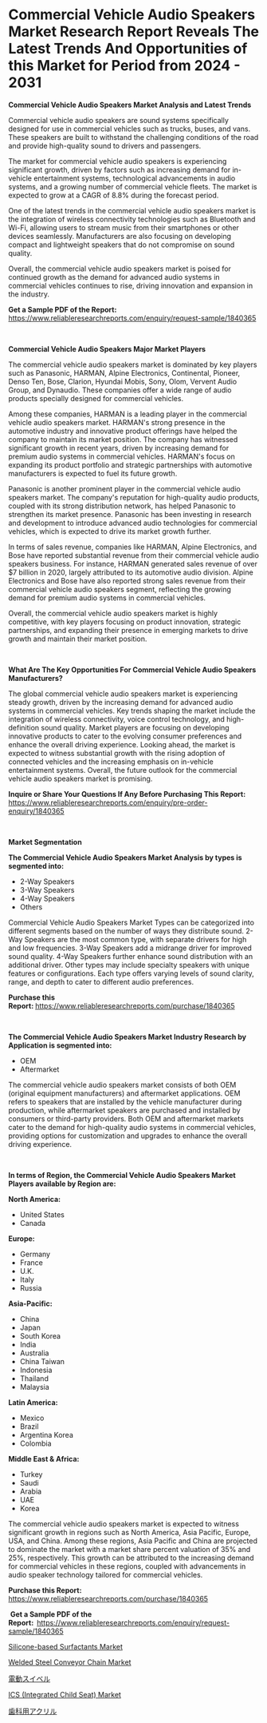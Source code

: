 <p><h1>Commercial Vehicle Audio Speakers Market Research Report Reveals The Latest Trends And Opportunities of this Market for Period from 2024 - 2031</h1></p><p><strong>Commercial Vehicle Audio Speakers Market Analysis and Latest Trends</strong></p>
<p><p>Commercial vehicle audio speakers are sound systems specifically designed for use in commercial vehicles such as trucks, buses, and vans. These speakers are built to withstand the challenging conditions of the road and provide high-quality sound to drivers and passengers.</p><p>The market for commercial vehicle audio speakers is experiencing significant growth, driven by factors such as increasing demand for in-vehicle entertainment systems, technological advancements in audio systems, and a growing number of commercial vehicle fleets. The market is expected to grow at a CAGR of 8.8% during the forecast period.</p><p>One of the latest trends in the commercial vehicle audio speakers market is the integration of wireless connectivity technologies such as Bluetooth and Wi-Fi, allowing users to stream music from their smartphones or other devices seamlessly. Manufacturers are also focusing on developing compact and lightweight speakers that do not compromise on sound quality.</p><p>Overall, the commercial vehicle audio speakers market is poised for continued growth as the demand for advanced audio systems in commercial vehicles continues to rise, driving innovation and expansion in the industry.</p></p>
<p><strong>Get a Sample PDF of the Report:&nbsp;</strong> <a href="https://www.reliableresearchreports.com/enquiry/request-sample/1840365">https://www.reliableresearchreports.com/enquiry/request-sample/1840365</a></p>
<p>&nbsp;</p>
<p><strong>Commercial Vehicle Audio Speakers Major Market Players</strong></p>
<p><p>The commercial vehicle audio speakers market is dominated by key players such as Panasonic, HARMAN, Alpine Electronics, Continental, Pioneer, Denso Ten, Bose, Clarion, Hyundai Mobis, Sony, Olom, Vervent Audio Group, and Dynaudio. These companies offer a wide range of audio products specially designed for commercial vehicles.</p><p>Among these companies, HARMAN is a leading player in the commercial vehicle audio speakers market. HARMAN's strong presence in the automotive industry and innovative product offerings have helped the company to maintain its market position. The company has witnessed significant growth in recent years, driven by increasing demand for premium audio systems in commercial vehicles. HARMAN's focus on expanding its product portfolio and strategic partnerships with automotive manufacturers is expected to fuel its future growth.</p><p>Panasonic is another prominent player in the commercial vehicle audio speakers market. The company's reputation for high-quality audio products, coupled with its strong distribution network, has helped Panasonic to strengthen its market presence. Panasonic has been investing in research and development to introduce advanced audio technologies for commercial vehicles, which is expected to drive its market growth further.</p><p>In terms of sales revenue, companies like HARMAN, Alpine Electronics, and Bose have reported substantial revenue from their commercial vehicle audio speakers business. For instance, HARMAN generated sales revenue of over $7 billion in 2020, largely attributed to its automotive audio division. Alpine Electronics and Bose have also reported strong sales revenue from their commercial vehicle audio speakers segment, reflecting the growing demand for premium audio systems in commercial vehicles.</p><p>Overall, the commercial vehicle audio speakers market is highly competitive, with key players focusing on product innovation, strategic partnerships, and expanding their presence in emerging markets to drive growth and maintain their market position.</p></p>
<p>&nbsp;</p>
<p><strong>What Are The Key Opportunities For Commercial Vehicle Audio Speakers Manufacturers?</strong></p>
<p><p>The global commercial vehicle audio speakers market is experiencing steady growth, driven by the increasing demand for advanced audio systems in commercial vehicles. Key trends shaping the market include the integration of wireless connectivity, voice control technology, and high-definition sound quality. Market players are focusing on developing innovative products to cater to the evolving consumer preferences and enhance the overall driving experience. Looking ahead, the market is expected to witness substantial growth with the rising adoption of connected vehicles and the increasing emphasis on in-vehicle entertainment systems. Overall, the future outlook for the commercial vehicle audio speakers market is promising.</p></p>
<p><strong>Inquire or Share Your Questions If Any Before Purchasing This Report:</strong> <a href="https://www.reliableresearchreports.com/enquiry/pre-order-enquiry/1840365">https://www.reliableresearchreports.com/enquiry/pre-order-enquiry/1840365</a></p>
<p>&nbsp;</p>
<p><strong>Market Segmentation</strong></p>
<p><strong>The Commercial Vehicle Audio Speakers Market Analysis by types is segmented into:</strong></p>
<p><ul><li>2-Way Speakers</li><li>3-Way Speakers</li><li>4-Way Speakers</li><li>Others</li></ul></p>
<p><p>Commercial Vehicle Audio Speakers Market Types can be categorized into different segments based on the number of ways they distribute sound. 2-Way Speakers are the most common type, with separate drivers for high and low frequencies. 3-Way Speakers add a midrange driver for improved sound quality. 4-Way Speakers further enhance sound distribution with an additional driver. Other types may include specialty speakers with unique features or configurations. Each type offers varying levels of sound clarity, range, and depth to cater to different audio preferences.</p></p>
<p><strong>Purchase this Report:&nbsp;</strong><a href="https://www.reliableresearchreports.com/purchase/1840365">https://www.reliableresearchreports.com/purchase/1840365</a></p>
<p>&nbsp;</p>
<p><strong>The Commercial Vehicle Audio Speakers Market Industry Research by Application is segmented into:</strong></p>
<p><ul><li>OEM</li><li>Aftermarket</li></ul></p>
<p><p>The commercial vehicle audio speakers market consists of both OEM (original equipment manufacturers) and aftermarket applications. OEM refers to speakers that are installed by the vehicle manufacturer during production, while aftermarket speakers are purchased and installed by consumers or third-party providers. Both OEM and aftermarket markets cater to the demand for high-quality audio systems in commercial vehicles, providing options for customization and upgrades to enhance the overall driving experience.</p></p>
<p>&nbsp;</p>
<p><strong>In terms of Region, the Commercial Vehicle Audio Speakers Market Players available by Region are:</strong></p>
<p>
    <p> <strong> North America: </strong>
        <ul>
            <li>United States</li>
            <li>Canada</li>
        </ul>
        </p> 
    <p> <strong> Europe: </strong>
        <ul>
            <li>Germany</li>
            <li>France</li>
            <li>U.K.</li>
            <li>Italy</li>
            <li>Russia</li>
        </ul>
        </p> 
    <p> <strong> Asia-Pacific: </strong>
        <ul>
            <li>China</li>
            <li>Japan</li>
            <li>South Korea</li>
            <li>India</li>
            <li>Australia</li>
            <li>China Taiwan</li>
            <li>Indonesia</li>
            <li>Thailand</li>
            <li>Malaysia</li>
        </ul>
        </p> 
    <p> <strong> Latin America: </strong>
        <ul>
            <li>Mexico</li>
            <li>Brazil</li>
            <li>Argentina Korea</li>
            <li>Colombia</li>
        </ul>
        </p> 
    <p> <strong> Middle East & Africa: </strong>
        <ul>
            <li>Turkey</li>
            <li>Saudi</li>
            <li>Arabia</li>
            <li>UAE</li>
            <li>Korea</li>
        </ul>
    </p>
    </p>
<p><p>The commercial vehicle audio speakers market is expected to witness significant growth in regions such as North America, Asia Pacific, Europe, USA, and China. Among these regions, Asia Pacific and China are projected to dominate the market with a market share percent valuation of 35% and 25%, respectively. This growth can be attributed to the increasing demand for commercial vehicles in these regions, coupled with advancements in audio speaker technology tailored for commercial vehicles.</p></p>
<p><strong>Purchase this Report: </strong><a href="https://www.reliableresearchreports.com/purchase/1840365">https://www.reliableresearchreports.com/purchase/1840365</a></p>
<p>&nbsp;<strong>Get a Sample PDF of the Report:&nbsp;&nbsp;</strong><a href="https://www.reliableresearchreports.com/enquiry/request-sample/1840365">https://www.reliableresearchreports.com/enquiry/request-sample/1840365</a></p>
<p><strong></strong></p>
<p><p><a href="https://issuu.com/reportprime-2/docs/silicone-based-surfactants-market-size-2030.pptx">Silicone-based Surfactants Market</a></p><p><a href="https://view.publitas.com/reportprime-1/welded-steel-conveyor-chain-market-size-share-trends-analysis-report-by-application-regional-outlook-competitive-strategies-and-segment-forecasts-2023-2030/">Welded Steel Conveyor Chain Market</a></p><p><a href="https://medium.com/@danilocardozo_82/%E9%9B%BB%E5%8B%95%E3%82%B9%E3%82%A4%E3%83%99%E3%83%AB%E5%B8%82%E5%A0%B4%E8%A6%8F%E6%A8%A1-cagr-%E3%83%88%E3%83%AC%E3%83%B3%E3%83%892024-2030-b04942c69355">電動スイベル</a></p><p><a href="https://github.com/CliffMedina6/Market-Research-Report-List-3/blob/main/ics-integrated-child-seat-market.md">ICS (Integrated Child Seat) Market</a></p><p><a href="https://github.com/xnljig2898992/Market-Research-Report-List-1/blob/main/2476865188907.md">歯科用アクリル</a></p></p>